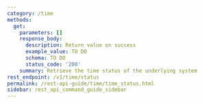 ```yaml
---
category: /time
methods:
  get:
    parameters: []
    response_body:
      description: Return value on success
      example_value: TO DO
      schema: TO DO
      status_code: '200'
    summary: Retrieve the time status of the underlying system
rest_endpoint: /v1/time/status
permalink: /rest-api-guide/time/time_status.html
sidebar: rest_api_command_guide_sidebar
---
```

